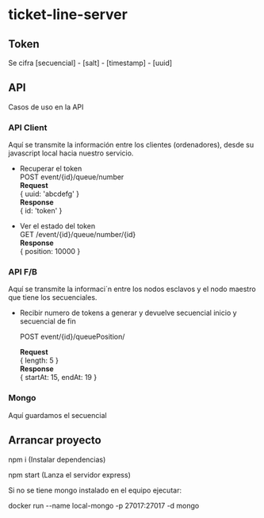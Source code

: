 # ticket-line-server

## Token
Se cifra
[secuencial] - [salt] - [timestamp] - [uuid]

## API
Casos de uso en la API

### API Client
Aquí se transmite la información entre los clientes (ordenadores), desde su javascript local hacia nuestro servicio.

* Recuperar el token  
  POST event/{id}/queue/number  
  **Request**  
   { uuid: 'abcdefg' }  
  **Response**  
   { id: 'token' }  

* Ver el estado del token  
   GET /event/{id}/queue/number/{id}  
  **Response**  
   { position: 10000 }

### API F/B
Aquí se transmite la informaci´n entre los nodos esclavos y el nodo maestro que tiene los secuenciales.

* Recibir numero de tokens a generar y devuelve secuencial inicio y secuencial de fin

  POST event/{id}/queuePosition/

  **Request**  
   { length: 5 }  
  **Response**  
   { startAt: 15, endAt: 19 }  

### Mongo

Aquí guardamos el secuencial

## Arrancar proyecto

npm i (Instalar dependencias)

npm start (Lanza el servidor express)

Si no se tiene mongo instalado en el equipo ejecutar:

docker run --name local-mongo -p 27017:27017 -d mongo
